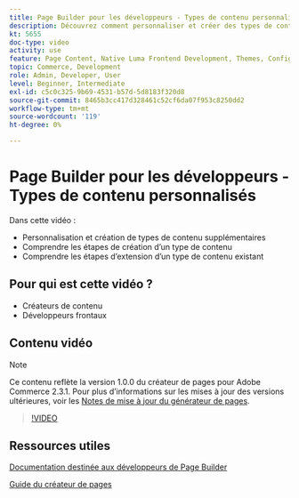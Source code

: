 ```yaml
---
title: Page Builder pour les développeurs - Types de contenu personnalisés
description: Découvrez comment personnaliser et créer des types de contenu. Découvrez les étapes de création d’un ​ de type de contenu. Découvrez les étapes à suivre pour étendre un type de contenu existant.
kt: 5655
doc-type: video
activity: use
feature: Page Content, Native Luma Frontend Development, Themes, Configuration
topic: Commerce, Development
role: Admin, Developer, User
level: Beginner, Intermediate
exl-id: c5c0c325-9b69-4531-b57d-5d8183f320d8
source-git-commit: 8465b3cc417d328461c52cf6da07f953c8250dd2
workflow-type: tm+mt
source-wordcount: '119'
ht-degree: 0%

---
```


# Page Builder pour les développeurs - Types de contenu personnalisés

Dans cette vidéo :

- Personnalisation et création de types de contenu supplémentaires
- Comprendre les étapes de création d’un type de contenu &#x200B;
- Comprendre les étapes d’extension d’un type de contenu existant

## Pour qui est cette vidéo ?

- Créateurs de contenu
- Développeurs frontaux

## Contenu vidéo

>[!NOTE]
>
>Ce contenu reflète la version 1.0.0 du créateur de pages pour Adobe Commerce 2.3.1. Pour plus d’informations sur les mises à jour des versions ultérieures, voir les [Notes de mise à jour du générateur de pages](https://experienceleague.adobe.com/docs/commerce-admin/page-builder/release-notes.html).

>[!VIDEO](https://video.tv.adobe.com/v/35714?quality=12&learn=on)

## Ressources utiles

[Documentation destinée aux développeurs de Page Builder](https://developer.adobe.com/commerce/frontend-core/page-builder/)

[Guide du créateur de pages](https://experienceleague.adobe.com/docs/commerce-admin/page-builder/introduction.html)

